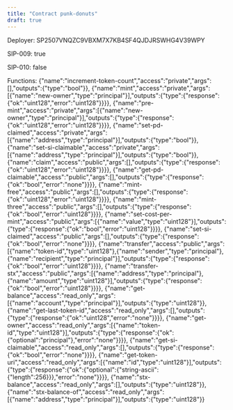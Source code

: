 ```yaml
---
title: "Contract punk-donuts"
draft: true
---
```

Deployer: SP2507VNQZC9VBXM7X7KB4SF4QJDJRSWHG4V39WPY

SIP-009: true

SIP-010: false

Functions:
{"name":"increment-token-count","access":"private","args":[],"outputs":{"type":"bool"}}, {"name":"mint","access":"private","args":[{"name":"new-owner","type":"principal"}],"outputs":{"type":{"response":{"ok":"uint128","error":"uint128"}}}}, {"name":"pre-mint","access":"private","args":[{"name":"new-owner","type":"principal"}],"outputs":{"type":{"response":{"ok":"uint128","error":"uint128"}}}}, {"name":"set-pd-claimed","access":"private","args":[{"name":"address","type":"principal"}],"outputs":{"type":"bool"}}, {"name":"set-si-claimable","access":"private","args":[{"name":"address","type":"principal"}],"outputs":{"type":"bool"}}, {"name":"claim","access":"public","args":[],"outputs":{"type":{"response":{"ok":"uint128","error":"uint128"}}}}, {"name":"get-pd-claimable","access":"public","args":[],"outputs":{"type":{"response":{"ok":"bool","error":"none"}}}}, {"name":"mint-free","access":"public","args":[],"outputs":{"type":{"response":{"ok":"uint128","error":"uint128"}}}}, {"name":"mint-three","access":"public","args":[],"outputs":{"type":{"response":{"ok":"bool","error":"uint128"}}}}, {"name":"set-cost-per-mint","access":"public","args":[{"name":"value","type":"uint128"}],"outputs":{"type":{"response":{"ok":"bool","error":"uint128"}}}}, {"name":"set-si-claimed","access":"public","args":[],"outputs":{"type":{"response":{"ok":"bool","error":"none"}}}}, {"name":"transfer","access":"public","args":[{"name":"token-id","type":"uint128"},{"name":"sender","type":"principal"},{"name":"recipient","type":"principal"}],"outputs":{"type":{"response":{"ok":"bool","error":"uint128"}}}}, {"name":"transfer-stx","access":"public","args":[{"name":"address","type":"principal"},{"name":"amount","type":"uint128"}],"outputs":{"type":{"response":{"ok":"bool","error":"uint128"}}}}, {"name":"get-balance","access":"read_only","args":[{"name":"account","type":"principal"}],"outputs":{"type":"uint128"}}, {"name":"get-last-token-id","access":"read_only","args":[],"outputs":{"type":{"response":{"ok":"uint128","error":"none"}}}}, {"name":"get-owner","access":"read_only","args":[{"name":"token-id","type":"uint128"}],"outputs":{"type":{"response":{"ok":{"optional":"principal"},"error":"none"}}}}, {"name":"get-si-claimable","access":"read_only","args":[],"outputs":{"type":{"response":{"ok":"bool","error":"none"}}}}, {"name":"get-token-uri","access":"read_only","args":[{"name":"id","type":"uint128"}],"outputs":{"type":{"response":{"ok":{"optional":{"string-ascii":{"length":256}}},"error":"none"}}}}, {"name":"stx-balance","access":"read_only","args":[],"outputs":{"type":"uint128"}}, {"name":"stx-balance-of","access":"read_only","args":[{"name":"address","type":"principal"}],"outputs":{"type":"uint128"}}
